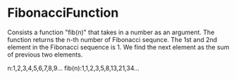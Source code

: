 # FibonacciFunction
Consists a function "fib(n)" that takes in a number as an argument. The function returns the n-th number of Fibonacci sequnce. The 1st and 2nd element in the Fibonacci sequence is 1. We find the next element as the sum of previous two elements.

n:1,2,3,4,5,6,7,8,9...
fib(n):1,1,2,3,5,8,13,21,34...

